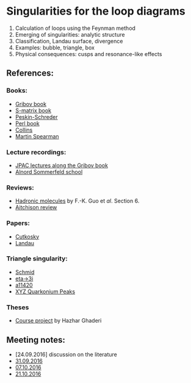 # Singularities for the loop diagrams

1. Calculation of loops using the Feynman method
2. Emerging of singularities: analytic structure
3. Classification, Landau surface, divergence
4. Examples: bubble, triangle, box
5. Physical consequences: cusps and resonance-like effects

## References:
### Books:
 * [Gribov book](http://inspirehep.net/record/833953)
 * [S-matrix book](http://inspirehep.net/record/1517084)
 * [Peskin-Schreder](https://physics.weber.edu/schroeder/qftbook.html)
 * [Perl book](https://books.google.de/books/about/High_energy_hadron_physics.html?id=gtDvAAAAMAAJ&redir_esc=y)
 * [Collins](https://www.cambridge.org/core/books/an-introduction-to-regge-theory-and-high-energy-physics/E628F1657888F248E6BF236283350588)
 * [Martin Spearman](https://books.google.de/books/about/Elementary_particle_theory.html?id=sxAzAAAAMAAJ&redir_esc=y)

### Lecture recordings:
 * [JPAC lectures along the Gribov book](http://www.indiana.edu/~jpac/Gribov.html)
 * [Alnord Sommerfeld school](http://www.indiana.edu/~jpac/Gribov.html)

### Reviews:
 * [Hadronic molecules](http://inspirehep.net/record/1597424) by F.-K. Guo et _al_. Section 6.
 * [Aitchison review](http://inspirehep.net/record/1382351)

### Papers:
 * [Cutkosky](http://inspirehep.net/record/9133?ln=en)
 * [Landau](http://inspirehep.net/record/4561?ln=en)

### Triangle singularity:
 * [Schmid](https://inspirehep.net/record/1474944)
 * [eta->3i](http://inspirehep.net/record/924378?ln=ru)
 * [a11420](http://inspirehep.net/record/1341619)
 * [XYZ Quarkonium Peaks](http://inspirehep.net/record/1337782?ln=ru)

### Theses
 * [Course project](http://www.diva-portal.org/smash/get/diva2:678167/FULLTEXT01.pdf) by Hazhar Ghaderi

## Meeting notes:
* [24.09.2016] discussion on the literature
* [31.09.2016](meeting1.md)
* [07.10.2016](meeting2.md)
* [21.10.2016](meeting3.md)
